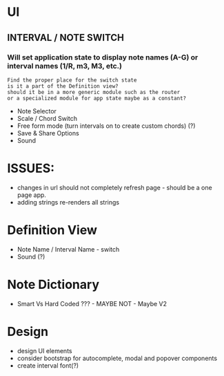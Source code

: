 # UI

##  INTERVAL / NOTE SWITCH
### Will set application state to display note names (A-G) or interval names (1/R, m3, M3, etc.)

    Find the proper place for the switch state
    is it a part of the Definition view?
    should it be in a more generic module such as the router
    or a specialized module for app state maybe as a constant?

- Note Selector
- Scale / Chord Switch
- Free form mode (turn intervals on to create custom chords) (?)
- Save & Share Options
- Sound


# ISSUES:
- changes in url should not completely refresh page - should be a one page app.
- adding strings re-renders all strings
 

# Definition View
- Note Name / Interval Name  - switch
- Sound (?)

# Note Dictionary
- Smart Vs Hard Coded ??? - MAYBE NOT - Maybe V2

# Design
- design UI elements
- consider bootstrap for autocomplete, modal and popover components
- create interval font(?)
